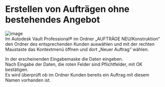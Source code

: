 # Erstellen von Aufträgen ohne bestehendes Angebot

![image](HelpImages/image9.png)  
Im Autodesk Vault Professional® im Ordner „AUFTRÄGE NEU/Konstruktion“ den Ordner des entsprechenden Kunden auswählen und mit der rechten Maustaste das Kontextmenü öffnen und dort „Neuer Auftrag“ wählen.

In der erscheinenden Eingabemaske die Daten eingeben.  
Nach Eingabe der Daten, die roten Felder sind Pflichtfelder, mit OK bestätigen.  
Es wird überprüft ob im Ordner Kunden bereits ein Auftrag mit diesem Namen vorhanden ist.
